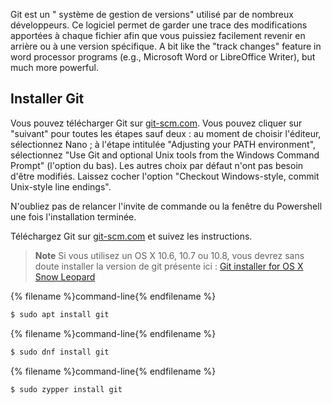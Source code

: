 Git est un " système de gestion de versions" utilisé par de nombreux développeurs. Ce logiciel permet de garder une trace des modifications apportées à chaque fichier afin que vous puissiez facilement revenir en arrière ou à une version spécifique. A bit like the "track changes" feature in word processor programs (e.g., Microsoft Word or LibreOffice Writer), but much more powerful.

## Installer Git

<!--sec data-title="Installing Git: Windows" data-id="git_install_windows"
data-collapse=true ces-->

Vous pouvez télécharger Git sur [git-scm.com](https://git-scm.com/). Vous pouvez cliquer sur "suivant" pour toutes les étapes sauf deux : au moment de choisir l'éditeur, sélectionnez Nano ; à l'étape intitulée "Adjusting your PATH environment", sélectionnez "Use Git and optional Unix tools from the Windows Command Prompt" (l'option du bas). Les autres choix par défaut n'ont pas besoin d'être modifiés. Laissez cocher l'option "Checkout Windows-style, commit Unix-style line endings".

N'oubliez pas de relancer l'invite de commande ou la fenêtre du Powershell une fois l'installation terminée. <!--endsec-->

<!--sec data-title="Installing Git: OS X" data-id="git_install_OSX"
data-collapse=true ces-->

Téléchargez Git sur [git-scm.com](https://git-scm.com/) et suivez les instructions.

> **Note** Si vous utilisez un OS X 10.6, 10.7 ou 10.8, vous devrez sans doute installer la version de git présente ici : [Git installer for OS X Snow Leopard](https://sourceforge.net/projects/git-osx-installer/files/git-2.3.5-intel-universal-snow-leopard.dmg/download)

<!--endsec-->

<!--sec data-title="Installing Git: Debian or Ubuntu" data-id="git_install_debian_ubuntu"
data-collapse=true ces-->

{% filename %}command-line{% endfilename %}

```bash
$ sudo apt install git
```

<!--endsec-->

<!--sec data-title="Installing Git: Fedora" data-id="git_install_fedora"
data-collapse=true ces-->

{% filename %}command-line{% endfilename %}

```bash
$ sudo dnf install git
```

<!--endsec-->

<!--sec data-title="Installing Git: openSUSE" data-id="git_install_openSUSE"
data-collapse=true ces-->

{% filename %}command-line{% endfilename %}

```bash
$ sudo zypper install git
```

<!--endsec-->